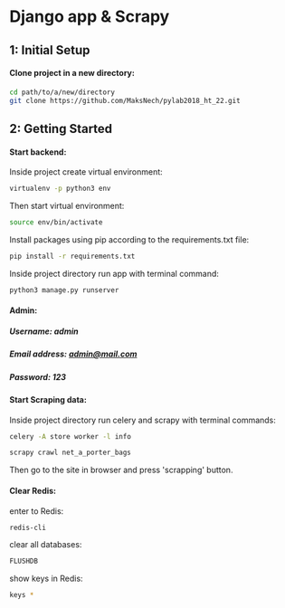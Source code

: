 # Django app & Scrapy

## 1: Initial Setup

#### Clone project in a new directory:
```bash
cd path/to/a/new/directory
git clone https://github.com/MaksNech/pylab2018_ht_22.git
```


## 2: Getting Started
#### Start backend:
Inside project create virtual environment:
```bash
virtualenv -p python3 env
```
Then start virtual environment:
```bash
source env/bin/activate
```
Install packages using pip according to the requirements.txt file:
```bash
pip install -r requirements.txt
```
Inside project directory run app with terminal command:
```bash
python3 manage.py runserver
```
#### Admin:
##### Username: admin
##### Email address: admin@mail.com
##### Password: 123

#### Start Scraping data:
Inside project directory run celery and scrapy with terminal commands:
```bash
celery -A store worker -l info

scrapy crawl net_a_porter_bags
```
Then go to the site in browser and press 'scrapping' button.

#### Clear Redis:
enter to Redis:
```bash
redis-cli
```
clear all databases:
```bash
FLUSHDB
```
show keys in Redis:
```bash
keys *
```
